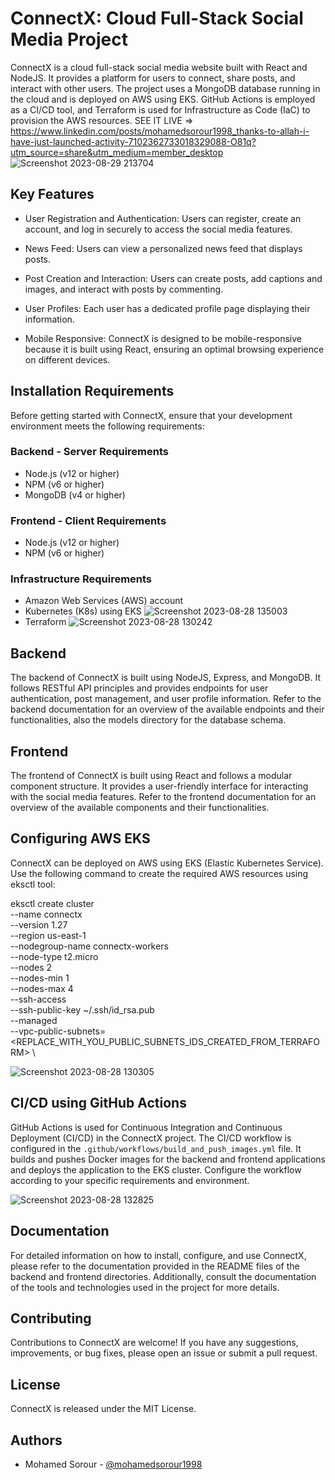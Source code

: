 # ConnectX: Cloud Full-Stack Social Media Project

ConnectX is a cloud full-stack social media website built with React and NodeJS. It provides a platform for users to connect, share posts, and interact with other users. The project uses a MongoDB database running in the cloud and is deployed on AWS using EKS. GitHub Actions is employed as a CI/CD tool, and Terraform is used for Infrastructure as Code (IaC) to provision the AWS resources. SEE IT LIVE => https://www.linkedin.com/posts/mohamedsorour1998_thanks-to-allah-i-have-just-launched-activity-7102362733018329088-O81q?utm_source=share&utm_medium=member_desktop
![Screenshot 2023-08-29 213704](https://github.com/mohamedsorour1998/ConnectX/assets/110028481/95d6f1f3-38d1-4f2a-bbfe-2ae633ea5ccf)

## Key Features

- User Registration and Authentication: Users can register, create an account, and log in securely to access the social media features.

- News Feed: Users can view a personalized news feed that displays posts.

- Post Creation and Interaction: Users can create posts, add captions and images, and interact with posts by commenting.

- User Profiles: Each user has a dedicated profile page displaying their information.

- Mobile Responsive: ConnectX is designed to be mobile-responsive because it is built using React, ensuring an optimal browsing experience on different devices.

## Installation Requirements

Before getting started with ConnectX, ensure that your development environment meets the following requirements:

### Backend - Server Requirements

- Node.js (v12 or higher)
- NPM (v6 or higher)
- MongoDB (v4 or higher)

### Frontend - Client Requirements

- Node.js (v12 or higher)
- NPM (v6 or higher)

### Infrastructure Requirements

- Amazon Web Services (AWS) account
- Kubernetes (K8s) using EKS
  ![Screenshot 2023-08-28 135003](https://github.com/mohamedsorour1998/ConnectX/assets/110028481/52ce9b9b-4883-4026-b0f5-a8b216531a80)
- Terraform
  ![Screenshot 2023-08-28 130242](https://github.com/mohamedsorour1998/ConnectX/assets/110028481/86810807-6141-477c-b1ba-fa01c517a86e)

## Backend

The backend of ConnectX is built using NodeJS, Express, and MongoDB. It follows RESTful API principles and provides endpoints for user authentication, post management, and user profile information. Refer to the backend documentation for an overview of the available endpoints and their functionalities, also the models directory for the database schema.

## Frontend

The frontend of ConnectX is built using React and follows a modular component structure. It provides a user-friendly interface for interacting with the social media features. Refer to the frontend documentation for an overview of the available components and their functionalities.

## Configuring AWS EKS

ConnectX can be deployed on AWS using EKS (Elastic Kubernetes Service).
Use the following command to create the required AWS resources using eksctl tool:

eksctl create cluster \
--name connectx \
--version 1.27 \
--region us-east-1 \
--nodegroup-name connectx-workers \
--node-type t2.micro \
--nodes 2 \
--nodes-min 1 \
--nodes-max 4 \
--ssh-access \
--ssh-public-key ~/.ssh/id_rsa.pub \
--managed \
--vpc-public-subnets=<REPLACE_WITH_YOU_PUBLIC_SUBNETS_IDS_CREATED_FROM_TERRAFORM> \

![Screenshot 2023-08-28 130305](https://github.com/mohamedsorour1998/ConnectX/assets/110028481/5e186aa0-44ee-4375-99f4-7275ec9abe54)

## CI/CD using GitHub Actions

GitHub Actions is used for Continuous Integration and Continuous Deployment (CI/CD) in the ConnectX project. The CI/CD workflow is configured in the `.github/workflows/build_and_push_images.yml` file. It builds and pushes Docker images for the backend and frontend applications and deploys the application to the EKS cluster. Configure the workflow according to your specific requirements and environment.

![Screenshot 2023-08-28 132825](https://github.com/mohamedsorour1998/ConnectX/assets/110028481/9a8d9a34-fd36-402d-a613-2ac7e44492fd)

## Documentation

For detailed information on how to install, configure, and use ConnectX, please refer to the documentation provided in the README files of the backend and frontend directories. Additionally, consult the documentation of the tools and technologies used in the project for more details.

## Contributing

Contributions to ConnectX are welcome! If you have any suggestions, improvements, or bug fixes, please open an issue or submit a pull request.

## License

ConnectX is released under the MIT License.

## Authors

- Mohamed Sorour - [@mohamedsorour1998](mohamedsorour1998)

